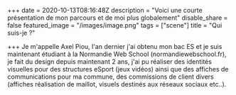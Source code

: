 +++
date = 2020-10-13T08:16:48Z
description = "Voici une courte présentation de mon parcours et de moi plus globalement"
disable_share = false
featured_image = "/images/image.png"
tags = ["scene"]
title = "Qui suis-je ?"

+++
Je m'appelle Axel Piou, l'an dernier j'ai obtenu mon bac ES et je suis maintenant étudiant à la Normandie Web School (normandiewebschool.fr), je fait du design depuis maintenant 2 ans, j'ai pu réaliser des identités visuelles pour des structures eSport (jeux vidéos) ainsi que des affiches de communications pour ma commune, des commissions de client divers (affiches réalisation de maillot, visuels destinés aux réseaux sociaux etc..). 